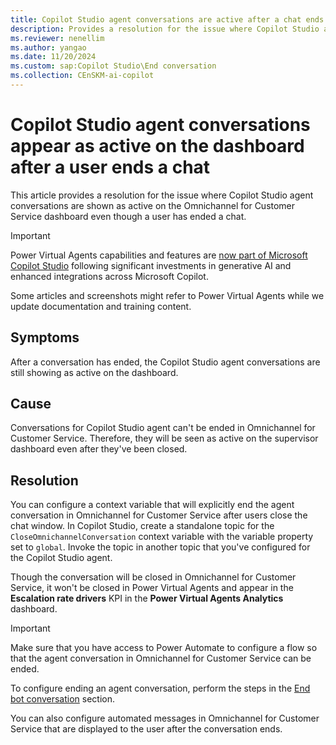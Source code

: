 ```yaml
---
title: Copilot Studio agent conversations are active after a chat ends
description: Provides a resolution for the issue where Copilot Studio agent conversations remain active on the Omnichannel for Customer Service dashboard after a user ends a chat.
ms.reviewer: nenellim
ms.author: yangao
ms.date: 11/20/2024
ms.custom: sap:Copilot Studio\End conversation
ms.collection: CEnSKM-ai-copilot
---
```

# Copilot Studio agent conversations appear as active on the dashboard after a user ends a chat

This article provides a resolution for the issue where Copilot Studio agent conversations are shown as active on the Omnichannel for Customer Service dashboard even though a user has ended a chat.

> [!IMPORTANT]
> Power Virtual Agents capabilities and features are [now part of Microsoft Copilot Studio](https://www.microsoft.com/microsoft-copilot/blog/copilot-studio/microsoft-power-virtual-agents-now-part-of-microsoft-copilot-studio/) following significant investments in generative AI and enhanced integrations across Microsoft Copilot.
>
> Some articles and screenshots might refer to Power Virtual Agents while we update documentation and training content.

## Symptoms

After a conversation has ended, the Copilot Studio agent conversations are still showing as active on the dashboard.

## Cause

Conversations for Copilot Studio agent can't be ended in Omnichannel for Customer Service. Therefore, they will be seen as active on the supervisor dashboard even after they've been closed.

## Resolution

You can configure a context variable that will explicitly end the agent conversation in Omnichannel for Customer Service after users close the chat window. In Copilot Studio, create a standalone topic for the `CloseOmnichannelConversation` context variable with the variable property set to `global`. Invoke the topic in another topic that you've configured for the Copilot Studio agent.

Though the conversation will be closed in Omnichannel for Customer Service, it won't be closed in Power Virtual Agents and appear in the **Escalation rate drivers** KPI in the **Power Virtual Agents Analytics** dashboard.

> [!IMPORTANT]
> Make sure that you have access to Power Automate to configure a flow so that the agent conversation in Omnichannel for Customer Service can be ended.

To configure ending an agent conversation, perform the steps in the [End bot conversation](/dynamics365/customer-service/administer/configure-bot-virtual-agent) section.

You can also configure automated messages in Omnichannel for Customer Service that are displayed to the user after the conversation ends.
